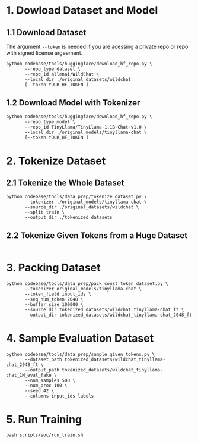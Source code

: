 # 1. Dowload Dataset and Model
## 1.1 Download Dataset
The argument `--token` is needed if you are acessing a private repo or repo with signed license argeement.
```
python codebase/tools/huggingface/download_hf_repo.py \
       --repo_type dataset \
       --repo_id allenai/WildChat \
       --local_dir ./original_datasets/wildchat
       [--token YOUR_HF_TOKEN ]
```
## 1.2 Download Model with Tokenizer
```
python codebase/tools/huggingface/download_hf_repo.py \
       --repo_type model \
       --repo_id TinyLlama/TinyLlama-1.1B-Chat-v1.0 \
       --local_dir ./original_models/tinyllama-chat \
       [--token YOUR_HF_TOKEN ]
```

# 2. Tokenize Dataset
## 2.1 Tokenize the Whole Dataset
```
python codebase/tools/data_prep/tokenize_dataset.py \
       --tokenizer ./original_models/tinyllama-chat \
       --source_dir ./original_datasets/wildchat \
       --split train \
       --output_dir ./tokenized_datasets 
```
## 2.2 Tokenize Given Tokens from a Huge Dataset
```

```

# 3. Packing Dataset
```
python codebase/tools/data_prep/pack_const_token_dataset.py \
       --tokenizer original_models/tinyllama-chat \
       --token_field input_ids \
       --seq_num_token 2048 \
       --buffer_size 100000 \
       --source_dir tokenized_datasets/wildchat_tinyllama-chat_ft \
       --output_dir tokenized_datasets/wildchat_tinyllama-chat_2048_ft
```

# 4. Sample Evaluation Dataset
```
python codebase/tools/data_prep/sample_given_tokens.py \
       --dataset_path tokenized_datasets/wildchat_tinyllama-chat_2048_ft \
       --output_path tokenized_datasets/wildchat_tinyllama-chat_1M_eval_fake \
       --num_samples 500 \
       --num_proc 100 \
       --seed 42 \
       --columns input_ids labels
```

# 5. Run Training
```
bash scripts/soc/run_train.sh
```